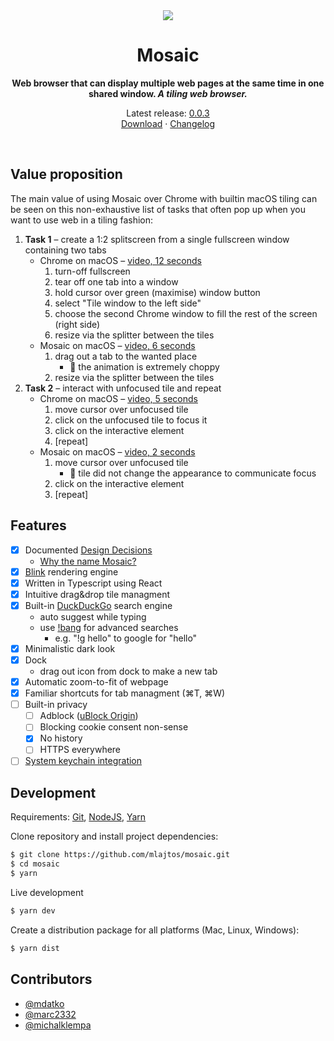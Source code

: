 <div align="center">
  <img src="showcase/Mosaic-0.0.1.gif">
  <h1>Mosaic</h1>
  <p>
    <b>Web browser that can display multiple web pages at the same time in one shared window. <em>A tiling web browser.</em></b>
  </p>
    <p>
        Latest release: <a href="https://github.com/mlajtos/mosaic/releases/tag/v0.0.3">0.0.3</a> <br> <a href="https://github.com/mlajtos/mosaic/releases/tag/v0.0.3">Download</a> · <a href="https://github.com/mlajtos/mosaic/blob/master/CHANGELOG.md">Changelog</a>
    </p>
    <br>
</div>

## Value proposition

The main value of using Mosaic over Chrome with builtin macOS tiling can be seen on this non-exhaustive list of tasks that often pop up when you want to use web in a tiling fashion:

1. **Task 1** – create a 1:2 splitscreen from a single fullscreen window containing two tabs
   - Chrome on macOS – [video, 12 seconds](https://www.youtube.com/watch?v=acpdYwx13tM)
     1. turn-off fullscreen
     1. tear off one tab into a window
     1. hold cursor over green (maximise) window button
     1. select "Tile window to the left side"
     1. choose the second Chrome window to fill the rest of the screen (right side)
     1. resize via the splitter between the tiles
   - Mosaic on macOS – [video, 6 seconds](https://www.youtube.com/watch?v=UBIxEerWKbQ)
     1. drag out a tab to the wanted place
        - 🤬 the animation is extremely choppy 
     1. resize via the splitter between the tiles
2. **Task 2** – interact with unfocused tile and repeat
   - Chrome on macOS – [video, 5 seconds](https://www.youtube.com/watch?v=OGHneorb0Xc)
     1. move cursor over unfocused tile
     1. click on the unfocused tile to focus it
     1. click on the interactive element
     1. [repeat]
   - Mosaic on macOS – [video, 2 seconds](https://www.youtube.com/watch?v=Ej-0LTTm_yQ)
     1. move cursor over unfocused tile
        - 🤬 tile did not change the appearance to communicate focus
     1. click on the interactive element
     1. [repeat]

## Features

- [x] Documented [Design Decisions](DesignDecisions.md)
  - [Why the name Mosaic?](https://github.com/mlajtos/mosaic/blob/master/DesignDecisions.md#mosaic)
- [x] [Blink](https://www.chromium.org/blink) rendering engine
- [x] Written in Typescript using React
- [x] Intuitive drag&drop tile managment
- [x] Built-in [DuckDuckGo](https://duckduckgo.com/) search engine
  - auto suggest while typing
  - use [!bang](https://duckduckgo.com/bang) for advanced searches
    - e.g. "!g hello" to google for "hello"
- [x] Minimalistic dark look
- [x] Dock
  - drag out icon from dock to make a new tab
- [x] Automatic zoom-to-fit of webpage
- [x] Familiar shortcuts for tab managment (⌘T, ⌘W)
- [ ] Built-in privacy
  - [ ] Adblock ([uBlock Origin](https://github.com/gorhill/uBlock))
  - [ ] Blocking cookie consent non-sense
  - [x] No history
  - [ ] HTTPS everywhere
- [ ] [System keychain integration](https://github.com/atom/node-keytar)

## Development

Requirements: [Git](https://git-scm.com/), [NodeJS](https://nodejs.org/en/), [Yarn](https://yarnpkg.com/)

Clone repository and install project dependencies:

```bash
$ git clone https://github.com/mlajtos/mosaic.git
$ cd mosaic
$ yarn
```

Live development

```bash
$ yarn dev
```

Create a distribution package for all platforms (Mac, Linux, Windows):

```bash
$ yarn dist
```

## Contributors

- [@mdatko](https://github.com/mdatko)
- [@marc2332](https://github.com/marc2332)
- [@michalklempa](https://github.com/michalklempa)
